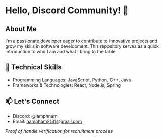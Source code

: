 # Hello, Discord Community! 👋

## About Me
I'm a passionate developer eager to contribute to innovative projects and grow my skills in software development. This repository serves as a quick introduction to who I am and what I bring to the table.

## 🚀 Technical Skills
- Programming Languages: JavaScript, Python, C++, Java
- Frameworks & Technologies: React, Node.js, Spring

## 📫 Let's Connect
- Discord: @lamphnam
- Email: nampham2131@gmail.com

*Proof of handle verification for recruitment process*
